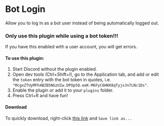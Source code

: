 # Bot Login
Allow you to log in as a bot user instead of being automatically logged out.

### Only use this plugin while using a bot token!!!
If you have this enabled with a user account, you will get errors.

#### To use this plugin:
1. Start Discord without the plugin enabled.
2. Open dev tools (Ctrl+Shift+I), go to the Application tab, and add or edit the `token` entry with the bot token in quotes, i.e. `"McgxZTUyMFh4BZB5NGzUIw.DPOp5Q.eeK-M6FyC6HKK8qTyjxJn7LNc1Ds"`.
3. Enable the plugin or add it to your `plugins` folder.
4. Press Ctrl+R and have fun!

#### Download
To quickly download, right-click [this link](/raw/master/bot_login.js) and `Save link as...`
